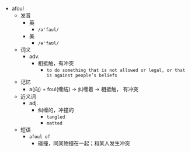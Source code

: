- afoul
  - 发音
    - 英
      - `/ə'faul/`
    - 美
      - `/ə'faʊl/`
  - 词义
    - adv.
      - 相抵触，有冲突
        - `to do something that is not allowed or legal, or that is against people’s beliefs`
  - 记忆
    - a(向) + foul(缠结) → 纠缠着 → 相抵触， 有冲突
  - 近义词
    - adj.
      - 纠缠的，冲撞的
        - `tangled`
        - `matted`
  - 短语
    - `afoul of`
      - 碰撞，同某物撞在一起；和某人发生冲突 
